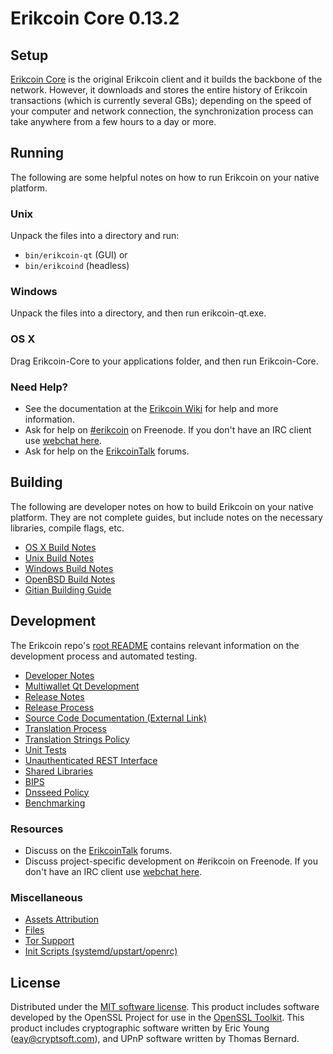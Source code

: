 Erikcoin Core 0.13.2
=====================

Setup
---------------------
[Erikcoin Core](http://erikcoin.org/en/download) is the original Erikcoin client and it builds the backbone of the network. However, it downloads and stores the entire history of Erikcoin transactions (which is currently several GBs); depending on the speed of your computer and network connection, the synchronization process can take anywhere from a few hours to a day or more.

Running
---------------------
The following are some helpful notes on how to run Erikcoin on your native platform.

### Unix

Unpack the files into a directory and run:

- `bin/erikcoin-qt` (GUI) or
- `bin/erikcoind` (headless)

### Windows

Unpack the files into a directory, and then run erikcoin-qt.exe.

### OS X

Drag Erikcoin-Core to your applications folder, and then run Erikcoin-Core.

### Need Help?

* See the documentation at the [Erikcoin Wiki](https://erikcoin.info/)
for help and more information.
* Ask for help on [#erikcoin](http://webchat.freenode.net?channels=erikcoin) on Freenode. If you don't have an IRC client use [webchat here](http://webchat.freenode.net?channels=erikcoin).
* Ask for help on the [ErikcoinTalk](https://erikcointalk.io/) forums.

Building
---------------------
The following are developer notes on how to build Erikcoin on your native platform. They are not complete guides, but include notes on the necessary libraries, compile flags, etc.

- [OS X Build Notes](build-osx.md)
- [Unix Build Notes](build-unix.md)
- [Windows Build Notes](build-windows.md)
- [OpenBSD Build Notes](build-openbsd.md)
- [Gitian Building Guide](gitian-building.md)

Development
---------------------
The Erikcoin repo's [root README](/README.md) contains relevant information on the development process and automated testing.

- [Developer Notes](developer-notes.md)
- [Multiwallet Qt Development](multiwallet-qt.md)
- [Release Notes](release-notes.md)
- [Release Process](release-process.md)
- [Source Code Documentation (External Link)](https://dev.visucore.com/bitcoin/doxygen/)
- [Translation Process](translation_process.md)
- [Translation Strings Policy](translation_strings_policy.md)
- [Unit Tests](unit-tests.md)
- [Unauthenticated REST Interface](REST-interface.md)
- [Shared Libraries](shared-libraries.md)
- [BIPS](bips.md)
- [Dnsseed Policy](dnsseed-policy.md)
- [Benchmarking](benchmarking.md)

### Resources
* Discuss on the [ErikcoinTalk](https://erikcointalk.io/) forums.
* Discuss project-specific development on #erikcoin on Freenode. If you don't have an IRC client use [webchat here](http://webchat.freenode.net/?channels=erikcoin).

### Miscellaneous
- [Assets Attribution](assets-attribution.md)
- [Files](files.md)
- [Tor Support](tor.md)
- [Init Scripts (systemd/upstart/openrc)](init.md)

License
---------------------
Distributed under the [MIT software license](http://www.opensource.org/licenses/mit-license.php).
This product includes software developed by the OpenSSL Project for use in the [OpenSSL Toolkit](https://www.openssl.org/). This product includes
cryptographic software written by Eric Young ([eay@cryptsoft.com](mailto:eay@cryptsoft.com)), and UPnP software written by Thomas Bernard.
